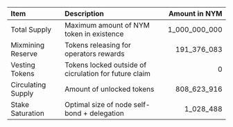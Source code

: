 | **Item**           | **Description**                                       |   **Amount in NYM** |
|:-------------------|:------------------------------------------------------|--------------------:|
| Total Supply       | Maximum amount of NYM token in existence              |       1_000_000_000 |
| Mixmining Reserve  | Tokens releasing for operators rewards                |         191_376_083 |
| Vesting Tokens     | Tokens locked outside of cicrulation for future claim |                   0 |
| Circulating Supply | Amount of unlocked tokens                             |         808_623_916 |
| Stake Saturation   | Optimal size of node self-bond + delegation           |           1_028_488 |
